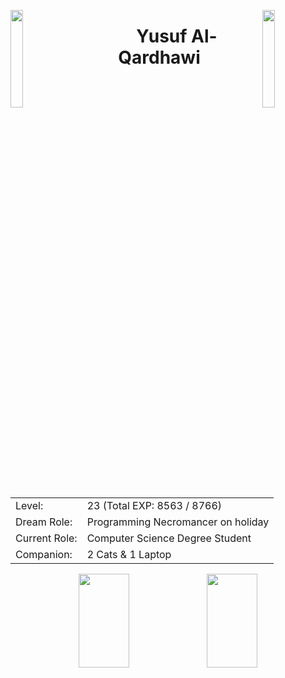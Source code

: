 <img align="left" src="https://user-images.githubusercontent.com/65187002/144930161-2f783401-8d27-4fdf-a2f7-cc0ba32f1f1f.gif" width="20%" style="display:inline;"><img align="right" src="https://user-images.githubusercontent.com/65187002/144930161-2f783401-8d27-4fdf-a2f7-cc0ba32f1f1f.gif" width="20%" style="display:inline;">
<p align="center">
    <h1 align="center">&emsp;Yusuf Al-Qardhawi&emsp;</h1>
</p>
<table align="center">
  <tr>
    <td>Level:</td>
    <td>23 (Total EXP: 8563 / 8766)</td>
  </tr>
  <tr>
    <td>Dream Role:</td>
    <td>Programming Necromancer on holiday</td>
  </tr>
  <tr>
    <td>Current Role:</td>
    <td>Computer Science Degree Student</td>
  </tr>
<tr>
    <td>Companion:</td>
    <td>2 Cats & 1 Laptop</td>
  </tr>
<tr>
</table>
<p align="center">
    <img width="40%" height="150" src="https://github-readme-stats.vercel.app/api/top-langs/?username=NewQar&theme=dark&layout=compact&hide=Jupyter%20Notebook&langs_count=18&bg_color=000000&hide_title=true">
  <img width="40%" height="150" src="https://streak-stats.demolab.com?user=NewQar&theme=highcontrast&hide_border=true&border_radius=5">
</p>
